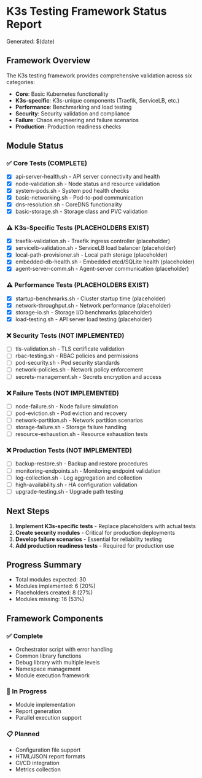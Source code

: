 # K3s Testing Framework Status Report

Generated: $(date)

## Framework Overview

The K3s testing framework provides comprehensive validation across six categories:

- **Core**: Basic Kubernetes functionality
- **K3s-specific**: K3s-unique components (Traefik, ServiceLB, etc.)
- **Performance**: Benchmarking and load testing
- **Security**: Security validation and compliance
- **Failure**: Chaos engineering and failure scenarios
- **Production**: Production readiness checks

## Module Status

### ✅ Core Tests (COMPLETE)

- [x] api-server-health.sh - API server connectivity and health
- [x] node-validation.sh - Node status and resource validation
- [x] system-pods.sh - System pod health checks
- [x] basic-networking.sh - Pod-to-pod communication
- [x] dns-resolution.sh - CoreDNS functionality
- [x] basic-storage.sh - Storage class and PVC validation

### ⚠️ K3s-Specific Tests (PLACEHOLDERS EXIST)

- [x] traefik-validation.sh - Traefik ingress controller (placeholder)
- [x] servicelb-validation.sh - ServiceLB load balancer (placeholder)
- [x] local-path-provisioner.sh - Local path storage (placeholder)
- [x] embedded-db-health.sh - Embedded etcd/SQLite health (placeholder)
- [x] agent-server-comm.sh - Agent-server communication (placeholder)

### ⚠️ Performance Tests (PLACEHOLDERS EXIST)

- [x] startup-benchmarks.sh - Cluster startup time (placeholder)
- [x] network-throughput.sh - Network performance (placeholder)
- [x] storage-io.sh - Storage I/O benchmarks (placeholder)
- [x] load-testing.sh - API server load testing (placeholder)

### ❌ Security Tests (NOT IMPLEMENTED)

- [ ] tls-validation.sh - TLS certificate validation
- [ ] rbac-testing.sh - RBAC policies and permissions
- [ ] pod-security.sh - Pod security standards
- [ ] network-policies.sh - Network policy enforcement
- [ ] secrets-management.sh - Secrets encryption and access

### ❌ Failure Tests (NOT IMPLEMENTED)

- [ ] node-failure.sh - Node failure simulation
- [ ] pod-eviction.sh - Pod eviction and recovery
- [ ] network-partition.sh - Network partition scenarios
- [ ] storage-failure.sh - Storage failure handling
- [ ] resource-exhaustion.sh - Resource exhaustion tests

### ❌ Production Tests (NOT IMPLEMENTED)

- [ ] backup-restore.sh - Backup and restore procedures
- [ ] monitoring-endpoints.sh - Monitoring endpoint validation
- [ ] log-collection.sh - Log aggregation and collection
- [ ] high-availability.sh - HA configuration validation
- [ ] upgrade-testing.sh - Upgrade path testing

## Next Steps

1. **Implement K3s-specific tests** - Replace placeholders with actual tests
2. **Create security modules** - Critical for production deployments
3. **Develop failure scenarios** - Essential for reliability testing
4. **Add production readiness tests** - Required for production use

## Progress Summary

- Total modules expected: 30
- Modules implemented: 6 (20%)
- Placeholders created: 8 (27%)
- Modules missing: 16 (53%)

## Framework Components

### ✅ Complete

- Orchestrator script with error handling
- Common library functions
- Debug library with multiple levels
- Namespace management
- Module execution framework

### 🚧 In Progress

- Module implementation
- Report generation
- Parallel execution support

### 📋 Planned

- Configuration file support
- HTML/JSON report formats
- CI/CD integration
- Metrics collection
